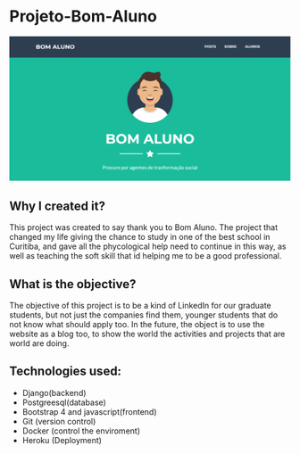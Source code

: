 # Projeto-Bom-Aluno

![Alt text](./static/images/siteBA.png?raw=true "Title")

## Why I created it?
This project was created to say thank you to Bom Aluno. The project that changed my life giving the chance to study in one of the best school in Curitiba, and gave all the phycological help need to continue in this way, as well as teaching the soft skill that id helping me to be a good professional.

## What is the objective?
The objective of this project is to be a kind of LinkedIn for our graduate students, but not just the companies find them, younger students that do not know what should apply too. In the future, the object is to use the website as a blog too, to show the world the activities and projects that are world are doing.

## Technologies used:
- Django(backend)
- Postgreesql(database)
- Bootstrap 4 and javascript(frontend)
- Git (version control)
- Docker (control the enviroment)
- Heroku (Deployment)
